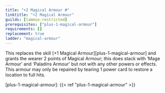 ```yaml
---
title: "+2 Magical Armour #"
linktitle: "+2 Magical Armour"
guilds: [lammie-restricted]
prerequisites: ["plus-1-magical-armour"]
requirements: []
replacement: true
ladder: "magical-armour"
---
```

This replaces the skill [+1 Magical Armour][plus-1-magical-armour] and grants the wearer 2 points of Magical Armour; this does stack with ‘Mage Armour’ and ‘Paladins Armour’ but not with any other powers or effects. This armour may only be repaired by tearing 1 power card to restore a location to full hits.

[plus-1-magical-armour]: {{< ref "plus-1-magical-armour" >}}